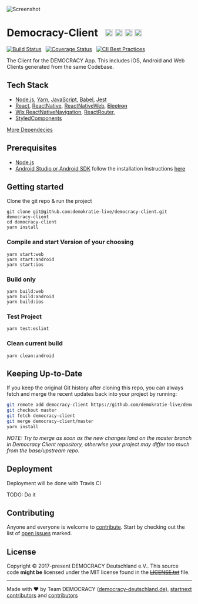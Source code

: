 ![Screenshot](https://www.democracy-deutschland.de/files/images/forfb2.png)

# Democracy-Client &nbsp; <a href="https://github.com/kriasoft/nodejs-api-starter/stargazers" target="blank"><img src="https://img.shields.io/github/stars/demokratie-live/democracy-client.svg?style=social&label=Star&maxAge=3600" height="20"/></a>  <a href="https://twitter.com/democracy_de" target="blank"><img src="https://img.shields.io/twitter/follow/democracy_de.svg?style=social&label=Follow&maxAge=3600" height="20"/></a>  <a href="https://www.facebook.com/democracygermany/" target="blank"><img src="https://github.com/demokratie-live/democracy-assets/blob/master/docu/facebook_Button_20x20.png" height="20"/></a>  <a href="https://discord.gg/Pdu3ZEV" target="blank"><img src="https://github.com/demokratie-live/democracy-assets/blob/master/docu/discord.png" height="20"/></a>

[![Build Status](https://travis-ci.org/demokratie-live/democracy-client.svg?branch=master)](https://travis-ci.org/demokratie-live/democracy-client) &nbsp; [![Coverage Status](https://coveralls.io/repos/github/demokratie-live/democracy-client/badge.svg?branch=coveralls)](https://coveralls.io/github/demokratie-live/democracy-client?branch=coveralls) &nbsp;  [![CII Best Practices](https://bestpractices.coreinfrastructure.org/projects/1461/badge)](https://bestpractices.coreinfrastructure.org/projects/1461)

The Client for the DEMOCRACY App. This includes iOS, Android and Web Clients generated from the same Codebase.

## Tech Stack

* [Node.js][node], [Yarn][yarn], [JavaScript][js], [Babel][babel], [Jest][jest]
* [React][react], [ReactNative][reactnative], [ReactNativeWeb][reactnativeweb], ~~[Electron][electron]~~
* [Wix ReactNativeNavigation][wix], [ReactRouter][react-router], 
* [StyledComponents][styledcomponents]

[More Dependecies](https://github.com/demokratie-live/democracy-client/network/dependencies)

## Prerequisites

* [Node.js][node]
* [Android Studio or Android SDK][android] follow the installation Instructions [here](http://facebook.github.io/react-native/docs/getting-started.html)

## Getting started

Clone the git repo & run the project
```
git clone git@github.com:demokratie-live/democracy-client.git democracy-client
cd democracy-client
yarn install
```

### Compile and start Version of your choosing
```
yarn start:web
yarn start:android
yarn start:ios
```

### Build only
```
yarn build:web
yarn build:android
yarn build:ios
```

### Test Project
```
yarn test:eslint
```

### Clean current build
```
yarn clean:android
```

## Keeping Up-to-Date

If you keep the original Git history after cloning this repo, you can always fetch and merge
the recent updates back into your project by running:

```bash
git remote add democracy-client https://github.com/demokratie-live/democracy-client.git
git checkout master
git fetch democracy-client
git merge democracy-client/master
yarn install
```

*NOTE: Try to merge as soon as the new changes land on the master branch in Democracy Client
repository, otherwise your project may differ too much from the base/upstream repo.*


## Deployment

Deployment will be done with Travis CI

TODO: Do it

## Contributing

Anyone and everyone is welcome to [contribute](CONTRIBUTING.md). Start by checking out the list of
[open issues](https://github.com/demokratie-live/democracy-client/issues) marked.

## License

Copyright © 2017-present DEMOCRACY Deutschland e.V.. This source code **might be** licensed under the MIT license found in the
~~[LICENSE.txt](https://github.com/emokratie-live/democracy-client/blob/master/LICENSE.txt)~~ file.

---

Made with ♥ by Team DEMOCRACY ([democracy-deutschland.de](https://www.democracy-deutschland.de)), [startnext contributors](https://www.startnext.com/democracy/unterstuetzer/) and [contributors](https://github.com/demokratie-live/democracy-client/graphs/contributors)

[node]: https://nodejs.org
[yarn]: https://yarnpkg.com
[js]: https://developer.mozilla.org/docs/Web/JavaScript
[babel]: http://babeljs.io/
[react]: https://reactjs.org/
[reactnative]: http://www.reactnative.com/
[electron]: https://electronjs.org/
[android]: https://developer.android.com/studio/index.html
[reactnativeweb]: https://github.com/necolas/react-native-web
[jest]: http://facebook.github.io/jest/
[wix]: https://github.com/wix/react-native-navigation
[react-router]: https://github.com/ReactTraining/react-router
[styledcomponents]: https://github.com/styled-components/styled-components
